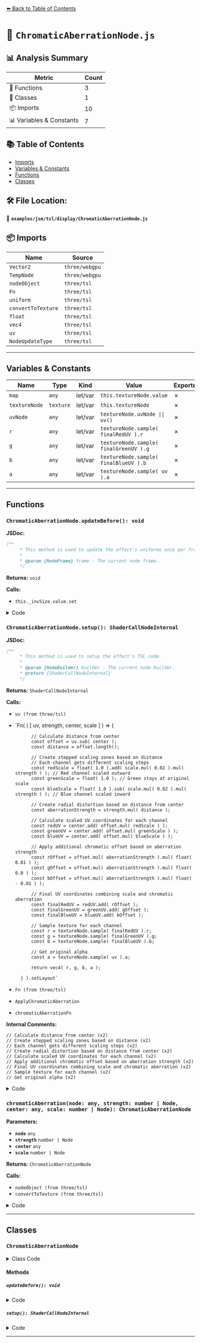 [⬅️ Back to Table of Contents](../../../../index.md)

# 📄 `ChromaticAberrationNode.js`

## 📊 Analysis Summary

| Metric | Count |
|--------|-------|
| 🔧 Functions | 3 |
| 🧱 Classes | 1 |
| 📦 Imports | 10 |
| 📊 Variables & Constants | 7 |

## 📚 Table of Contents

- [Imports](#imports)
- [Variables & Constants](#variables-constants)
- [Functions](#functions)
- [Classes](#classes)

## 🛠️ File Location:
📂 **`examples/jsm/tsl/display/ChromaticAberrationNode.js`**

## 📦 Imports

| Name | Source |
|------|--------|
| `Vector2` | `three/webgpu` |
| `TempNode` | `three/webgpu` |
| `nodeObject` | `three/tsl` |
| `Fn` | `three/tsl` |
| `uniform` | `three/tsl` |
| `convertToTexture` | `three/tsl` |
| `float` | `three/tsl` |
| `vec4` | `three/tsl` |
| `uv` | `three/tsl` |
| `NodeUpdateType` | `three/tsl` |


---

## Variables & Constants

| Name | Type | Kind | Value | Exported |
|------|------|------|-------|----------|
| `map` | `any` | let/var | `this.textureNode.value` | ✗ |
| `textureNode` | `texture` | let/var | `this.textureNode` | ✗ |
| `uvNode` | `any` | let/var | `textureNode.uvNode \|\| uv()` | ✗ |
| `r` | `any` | let/var | `textureNode.sample( finalRedUV ).r` | ✗ |
| `g` | `any` | let/var | `textureNode.sample( finalGreenUV ).g` | ✗ |
| `b` | `any` | let/var | `textureNode.sample( finalBlueUV ).b` | ✗ |
| `a` | `any` | let/var | `textureNode.sample( uv ).a` | ✗ |


---

## Functions

### `ChromaticAberrationNode.updateBefore(): void`

**JSDoc:**
```typescript
/**
	 * This method is used to update the effect's uniforms once per frame.
	 *
	 * @param {NodeFrame} frame - The current node frame.
	 */
```

**Returns:** `void`

**Calls:**

- `this._invSize.value.set`

<details><summary>Code</summary>

```typescript
updateBefore( /* frame */ ) {

		const map = this.textureNode.value;
		this._invSize.value.set( 1 / map.image.width, 1 / map.image.height );

	}
```
</details>

### `ChromaticAberrationNode.setup(): ShaderCallNodeInternal`

**JSDoc:**
```typescript
/**
	 * This method is used to setup the effect's TSL code.
	 *
	 * @param {NodeBuilder} builder - The current node builder.
	 * @return {ShaderCallNodeInternal}
	 */
```

**Returns:** `ShaderCallNodeInternal`

**Calls:**

- `uv (from three/tsl)`
- `Fn( ( [ uv, strength, center, scale ] ) => {

			// Calculate distance from center
			const offset = uv.sub( center );
			const distance = offset.length();

			// Create stepped scaling zones based on distance
			// Each channel gets different scaling steps
			const redScale = float( 1.0 ).add( scale.mul( 0.02 ).mul( strength ) ); // Red channel scaled outward
			const greenScale = float( 1.0 ); // Green stays at original scale
			const blueScale = float( 1.0 ).sub( scale.mul( 0.02 ).mul( strength ) ); // Blue channel scaled inward

			// Create radial distortion based on distance from center
			const aberrationStrength = strength.mul( distance );

			// Calculate scaled UV coordinates for each channel
			const redUV = center.add( offset.mul( redScale ) );
			const greenUV = center.add( offset.mul( greenScale ) );
			const blueUV = center.add( offset.mul( blueScale ) );

			// Apply additional chromatic offset based on aberration strength
			const rOffset = offset.mul( aberrationStrength ).mul( float( 0.01 ) );
			const gOffset = offset.mul( aberrationStrength ).mul( float( 0.0 ) );
			const bOffset = offset.mul( aberrationStrength ).mul( float( - 0.01 ) );

			// Final UV coordinates combining scale and chromatic aberration
			const finalRedUV = redUV.add( rOffset );
			const finalGreenUV = greenUV.add( gOffset );
			const finalBlueUV = blueUV.add( bOffset );

			// Sample texture for each channel
			const r = textureNode.sample( finalRedUV ).r;
			const g = textureNode.sample( finalGreenUV ).g;
			const b = textureNode.sample( finalBlueUV ).b;

			// Get original alpha
			const a = textureNode.sample( uv ).a;

			return vec4( r, g, b, a );

		} ).setLayout`
- `Fn (from three/tsl)`
- `ApplyChromaticAberration`
- `chromaticAberrationFn`

**Internal Comments:**
```
// Calculate distance from center (x2)
// Create stepped scaling zones based on distance (x2)
// Each channel gets different scaling steps (x2)
// Create radial distortion based on distance from center (x2)
// Calculate scaled UV coordinates for each channel (x2)
// Apply additional chromatic offset based on aberration strength (x2)
// Final UV coordinates combining scale and chromatic aberration (x2)
// Sample texture for each channel (x2)
// Get original alpha (x2)
```

<details><summary>Code</summary>

```typescript
setup( /* builder */ ) {

		const textureNode = this.textureNode;
		const uvNode = textureNode.uvNode || uv();

		const ApplyChromaticAberration = Fn( ( [ uv, strength, center, scale ] ) => {

			// Calculate distance from center
			const offset = uv.sub( center );
			const distance = offset.length();

			// Create stepped scaling zones based on distance
			// Each channel gets different scaling steps
			const redScale = float( 1.0 ).add( scale.mul( 0.02 ).mul( strength ) ); // Red channel scaled outward
			const greenScale = float( 1.0 ); // Green stays at original scale
			const blueScale = float( 1.0 ).sub( scale.mul( 0.02 ).mul( strength ) ); // Blue channel scaled inward

			// Create radial distortion based on distance from center
			const aberrationStrength = strength.mul( distance );

			// Calculate scaled UV coordinates for each channel
			const redUV = center.add( offset.mul( redScale ) );
			const greenUV = center.add( offset.mul( greenScale ) );
			const blueUV = center.add( offset.mul( blueScale ) );

			// Apply additional chromatic offset based on aberration strength
			const rOffset = offset.mul( aberrationStrength ).mul( float( 0.01 ) );
			const gOffset = offset.mul( aberrationStrength ).mul( float( 0.0 ) );
			const bOffset = offset.mul( aberrationStrength ).mul( float( - 0.01 ) );

			// Final UV coordinates combining scale and chromatic aberration
			const finalRedUV = redUV.add( rOffset );
			const finalGreenUV = greenUV.add( gOffset );
			const finalBlueUV = blueUV.add( bOffset );

			// Sample texture for each channel
			const r = textureNode.sample( finalRedUV ).r;
			const g = textureNode.sample( finalGreenUV ).g;
			const b = textureNode.sample( finalBlueUV ).b;

			// Get original alpha
			const a = textureNode.sample( uv ).a;

			return vec4( r, g, b, a );

		} ).setLayout( {
			name: 'ChromaticAberrationShader',
			type: 'vec4',
			inputs: [
				{ name: 'uv', type: 'vec2' },
				{ name: 'strength', type: 'float' },
				{ name: 'center', type: 'vec2' },
				{ name: 'scale', type: 'float' },
				{ name: 'invSize', type: 'vec2' }
			]
		} );

		const chromaticAberrationFn = Fn( () => {

			return ApplyChromaticAberration(
				uvNode,
				this.strengthNode,
				this.centerNode,
				this.scaleNode,
				this._invSize
			);

		} );

		const outputNode = chromaticAberrationFn();

		return outputNode;

	}
```
</details>

### `chromaticAberration(node: any, strength: number | Node, center: any, scale: number | Node): ChromaticAberrationNode`

**Parameters:**

- **`node`** `any`
- **`strength`** `number | Node`
- **`center`** `any`
- **`scale`** `number | Node`

**Returns:** `ChromaticAberrationNode`

**Calls:**

- `nodeObject (from three/tsl)`
- `convertToTexture (from three/tsl)`

<details><summary>Code</summary>

```typescript
( node, strength = 1.0, center = null, scale = 1.1 ) => {

	return nodeObject(
		new ChromaticAberrationNode(
			convertToTexture( node ),
			nodeObject( strength ),
			nodeObject( center ),
			nodeObject( scale )
		)
	);
}
```
</details>


---

## Classes

### `ChromaticAberrationNode`

<details><summary>Class Code</summary>

```ts
class ChromaticAberrationNode extends TempNode {

	static get type() {

		return 'ChromaticAberrationNode';

	}

	/**
	 * Constructs a new chromatic aberration node.
	 *
	 * @param {TextureNode} textureNode - The texture node that represents the input of the effect.
	 * @param {Node} strengthNode - The strength of the chromatic aberration effect as a node.
	 * @param {Node} centerNode - The center point of the effect as a node.
	 * @param {Node} scaleNode - The scale factor for stepped scaling from center as a node.
	 */
	constructor( textureNode, strengthNode, centerNode, scaleNode ) {

		super( 'vec4' );

		/**
		 * The texture node that represents the input of the effect.
		 *
		 * @type {texture}
		 */
		this.textureNode = textureNode;

		/**
		 * The `updateBeforeType` is set to `NodeUpdateType.FRAME` since the node updates
		 * its internal uniforms once per frame in `updateBefore()`.
		 *
		 * @type {string}
		 * @default 'frame'
		 */
		this.updateBeforeType = NodeUpdateType.FRAME;

		/**
		 * A node holding the strength of the effect.
		 *
		 * @type {Node}
		 */
		this.strengthNode = strengthNode;

		/**
		 * A node holding the center point of the effect.
		 *
		 * @type {Node}
		 */
		this.centerNode = centerNode;

		/**
		 * A node holding the scale factor for stepped scaling.
		 *
		 * @type {Node}
		 */
		this.scaleNode = scaleNode;

		/**
		 * A uniform node holding the inverse resolution value.
		 *
		 * @private
		 * @type {UniformNode<vec2>}
		 */
		this._invSize = uniform( new Vector2() );

	}

	/**
	 * This method is used to update the effect's uniforms once per frame.
	 *
	 * @param {NodeFrame} frame - The current node frame.
	 */
	updateBefore( /* frame */ ) {

		const map = this.textureNode.value;
		this._invSize.value.set( 1 / map.image.width, 1 / map.image.height );

	}

	/**
	 * This method is used to setup the effect's TSL code.
	 *
	 * @param {NodeBuilder} builder - The current node builder.
	 * @return {ShaderCallNodeInternal}
	 */
	setup( /* builder */ ) {

		const textureNode = this.textureNode;
		const uvNode = textureNode.uvNode || uv();

		const ApplyChromaticAberration = Fn( ( [ uv, strength, center, scale ] ) => {

			// Calculate distance from center
			const offset = uv.sub( center );
			const distance = offset.length();

			// Create stepped scaling zones based on distance
			// Each channel gets different scaling steps
			const redScale = float( 1.0 ).add( scale.mul( 0.02 ).mul( strength ) ); // Red channel scaled outward
			const greenScale = float( 1.0 ); // Green stays at original scale
			const blueScale = float( 1.0 ).sub( scale.mul( 0.02 ).mul( strength ) ); // Blue channel scaled inward

			// Create radial distortion based on distance from center
			const aberrationStrength = strength.mul( distance );

			// Calculate scaled UV coordinates for each channel
			const redUV = center.add( offset.mul( redScale ) );
			const greenUV = center.add( offset.mul( greenScale ) );
			const blueUV = center.add( offset.mul( blueScale ) );

			// Apply additional chromatic offset based on aberration strength
			const rOffset = offset.mul( aberrationStrength ).mul( float( 0.01 ) );
			const gOffset = offset.mul( aberrationStrength ).mul( float( 0.0 ) );
			const bOffset = offset.mul( aberrationStrength ).mul( float( - 0.01 ) );

			// Final UV coordinates combining scale and chromatic aberration
			const finalRedUV = redUV.add( rOffset );
			const finalGreenUV = greenUV.add( gOffset );
			const finalBlueUV = blueUV.add( bOffset );

			// Sample texture for each channel
			const r = textureNode.sample( finalRedUV ).r;
			const g = textureNode.sample( finalGreenUV ).g;
			const b = textureNode.sample( finalBlueUV ).b;

			// Get original alpha
			const a = textureNode.sample( uv ).a;

			return vec4( r, g, b, a );

		} ).setLayout( {
			name: 'ChromaticAberrationShader',
			type: 'vec4',
			inputs: [
				{ name: 'uv', type: 'vec2' },
				{ name: 'strength', type: 'float' },
				{ name: 'center', type: 'vec2' },
				{ name: 'scale', type: 'float' },
				{ name: 'invSize', type: 'vec2' }
			]
		} );

		const chromaticAberrationFn = Fn( () => {

			return ApplyChromaticAberration(
				uvNode,
				this.strengthNode,
				this.centerNode,
				this.scaleNode,
				this._invSize
			);

		} );

		const outputNode = chromaticAberrationFn();

		return outputNode;

	}

}
```
</details>

#### Methods

##### `updateBefore(): void`

<details><summary>Code</summary>

```ts
updateBefore( /* frame */ ) {

		const map = this.textureNode.value;
		this._invSize.value.set( 1 / map.image.width, 1 / map.image.height );

	}
```
</details>

##### `setup(): ShaderCallNodeInternal`

<details><summary>Code</summary>

```ts
setup( /* builder */ ) {

		const textureNode = this.textureNode;
		const uvNode = textureNode.uvNode || uv();

		const ApplyChromaticAberration = Fn( ( [ uv, strength, center, scale ] ) => {

			// Calculate distance from center
			const offset = uv.sub( center );
			const distance = offset.length();

			// Create stepped scaling zones based on distance
			// Each channel gets different scaling steps
			const redScale = float( 1.0 ).add( scale.mul( 0.02 ).mul( strength ) ); // Red channel scaled outward
			const greenScale = float( 1.0 ); // Green stays at original scale
			const blueScale = float( 1.0 ).sub( scale.mul( 0.02 ).mul( strength ) ); // Blue channel scaled inward

			// Create radial distortion based on distance from center
			const aberrationStrength = strength.mul( distance );

			// Calculate scaled UV coordinates for each channel
			const redUV = center.add( offset.mul( redScale ) );
			const greenUV = center.add( offset.mul( greenScale ) );
			const blueUV = center.add( offset.mul( blueScale ) );

			// Apply additional chromatic offset based on aberration strength
			const rOffset = offset.mul( aberrationStrength ).mul( float( 0.01 ) );
			const gOffset = offset.mul( aberrationStrength ).mul( float( 0.0 ) );
			const bOffset = offset.mul( aberrationStrength ).mul( float( - 0.01 ) );

			// Final UV coordinates combining scale and chromatic aberration
			const finalRedUV = redUV.add( rOffset );
			const finalGreenUV = greenUV.add( gOffset );
			const finalBlueUV = blueUV.add( bOffset );

			// Sample texture for each channel
			const r = textureNode.sample( finalRedUV ).r;
			const g = textureNode.sample( finalGreenUV ).g;
			const b = textureNode.sample( finalBlueUV ).b;

			// Get original alpha
			const a = textureNode.sample( uv ).a;

			return vec4( r, g, b, a );

		} ).setLayout( {
			name: 'ChromaticAberrationShader',
			type: 'vec4',
			inputs: [
				{ name: 'uv', type: 'vec2' },
				{ name: 'strength', type: 'float' },
				{ name: 'center', type: 'vec2' },
				{ name: 'scale', type: 'float' },
				{ name: 'invSize', type: 'vec2' }
			]
		} );

		const chromaticAberrationFn = Fn( () => {

			return ApplyChromaticAberration(
				uvNode,
				this.strengthNode,
				this.centerNode,
				this.scaleNode,
				this._invSize
			);

		} );

		const outputNode = chromaticAberrationFn();

		return outputNode;

	}
```
</details>


---